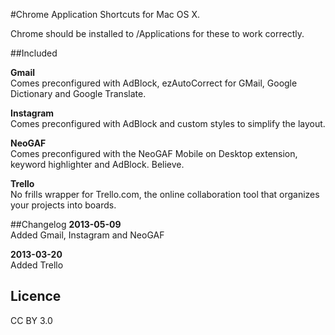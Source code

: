 #Chrome Application Shortcuts for Mac OS X.

Chrome should be installed to /Applications for these to work correctly.

##Included

**Gmail**  
Comes preconfigured with AdBlock, ezAutoCorrect for GMail, Google Dictionary and Google Translate.  

**Instagram**  
Comes preconfigured with AdBlock and custom styles to simplify the layout.  

**NeoGAF**  
Comes preconfigured with the NeoGAF Mobile on Desktop extension, keyword highlighter and AdBlock. Believe.  

**Trello**  
No frills wrapper for Trello.com, the online collaboration tool that organizes your projects into boards.  

##Changelog
**2013-05-09**  
Added Gmail, Instagram and NeoGAF  

**2013-03-20**  
Added Trello  

## Licence
CC BY 3.0
